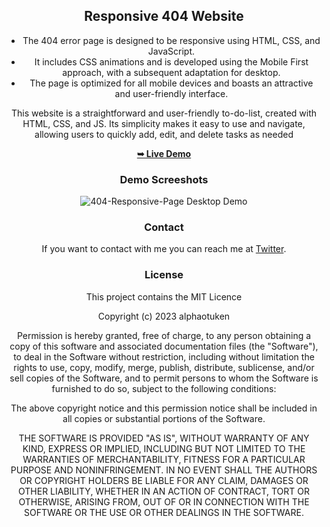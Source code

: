 <div align="center">
  
  <h2 align="center">Responsive 404 Website</h2>

- The 404 error page is designed to be responsive using HTML, CSS, and JavaScript.
- It includes CSS animations and is developed using the Mobile First approach, with a subsequent adaptation for desktop.
- The page is optimized for all mobile devices and boasts an attractive and user-friendly interface.


This website is a straightforward and user-friendly to-do-list, created with HTML, CSS, and JS. Its simplicity makes it easy to use and navigate, allowing users to quickly add, edit, and delete tasks as needed

  <a href="https://alphaotuken.github.io/404-Responsive-Page/"><strong>➥ Live Demo</strong></a>

### Demo Screeshots

![404-Responsive-Page Desktop Demo](https://user-images.githubusercontent.com/100890340/236616209-2cdd203e-1869-4fa1-8f03-e8fc54c6dfb7.png)

### Contact

If you want to contact with me you can reach me at [Twitter](https://www.twitter.com/taloisik).

### License

This project contains the MIT Licence 

Copyright (c) 2023 alphaotuken

Permission is hereby granted, free of charge, to any person obtaining a copy
of this software and associated documentation files (the "Software"), to deal
in the Software without restriction, including without limitation the rights
to use, copy, modify, merge, publish, distribute, sublicense, and/or sell
copies of the Software, and to permit persons to whom the Software is
furnished to do so, subject to the following conditions:

The above copyright notice and this permission notice shall be included in all
copies or substantial portions of the Software.

THE SOFTWARE IS PROVIDED "AS IS", WITHOUT WARRANTY OF ANY KIND, EXPRESS OR
IMPLIED, INCLUDING BUT NOT LIMITED TO THE WARRANTIES OF MERCHANTABILITY,
FITNESS FOR A PARTICULAR PURPOSE AND NONINFRINGEMENT. IN NO EVENT SHALL THE
AUTHORS OR COPYRIGHT HOLDERS BE LIABLE FOR ANY CLAIM, DAMAGES OR OTHER
LIABILITY, WHETHER IN AN ACTION OF CONTRACT, TORT OR OTHERWISE, ARISING FROM,
OUT OF OR IN CONNECTION WITH THE SOFTWARE OR THE USE OR OTHER DEALINGS IN THE
SOFTWARE.
